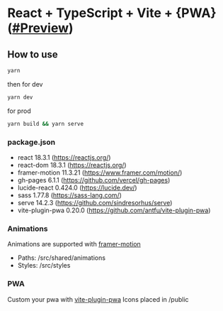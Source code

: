 # React + TypeScript + Vite + {PWA} ([#Preview](https://kamaeff.github.io/start-react-pack/))

## How to use

```bash
yarn
```

then for dev

```bash
yarn dev
```

for prod

```bash
yarn build && yarn serve
```

### package.json

- react 18.3.1 (https://reactjs.org/)
- react-dom 18.3.1 (https://reactjs.org/)
- framer-motion 11.3.21 (https://www.framer.com/motion/)
- gh-pages 6.1.1 (https://github.com/vercel/gh-pages)
- lucide-react 0.424.0 (https://lucide.dev/)
- sass 1.77.8 (https://sass-lang.com/)
- serve 14.2.3 (https://github.com/sindresorhus/serve)
- vite-plugin-pwa 0.20.0 (https://github.com/antfu/vite-plugin-pwa)

### Animations

Animations are supported with [framer-motion](https://www.framer.com/motion/)

- Paths: /src/shared/animations
- Styles: /src/styles

### PWA

Custom your pwa with [vite-plugin-pwa](https://github.com/antfu/vite-plugin-pwa)
Icons placed in /public
